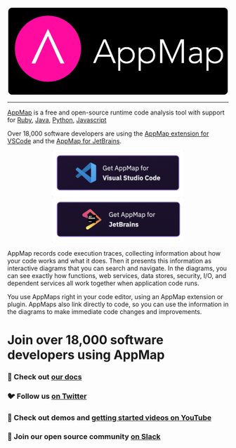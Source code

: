 <p align="center">
  <a href="https://appmap.io" target="_blank"><img src="https://github.com/applandinc/.github/raw/main/profile/images/appmap_logo_on_black.png" alt="AppMap" style="width:500px;">
</p>

--- 

[AppMap](https://appmap.io) is a free and open-source runtime code analysis tool with support for [Ruby](), [Java](https://github.com/applandinc/appmap-java), [Python](https://github.com/applandinc/appmap-python), [Javascript](https://github.com/applandinc/appmap-agent-js)  

Over 18,000 software developers are using the [AppMap extension for VSCode](https://marketplace.visualstudio.com/items?itemName=appland.appmap) and the [AppMap for JetBrains](https://plugins.jetbrains.com/plugin/16701-appmap).
<p align="center">
  <a href="https://marketplace.visualstudio.com/items?itemName=appland.appmap" target="_blank"><img src="https://github.com/applandinc/.github/raw/main/profile/images/VSCode.png" alt="AppMap for VS Code" style="width:300px;"></a>
  <a href="https://plugins.jetbrains.com/plugin/16701-appmap" target="_blank"><img src="https://github.com/applandinc/.github/raw/main/profile/images/JetBrains.png" alt="AppMap for JetBrains" style="width:300px;"></a>
</p>

AppMap records code execution traces, collecting information about how your code works and what it does. Then it presents this information as interactive diagrams that you can search and navigate. In the diagrams, you can see exactly how functions, web services, data stores, security, I/O, and dependent services all work together when application code runs.

You use AppMaps right in your code editor, using an AppMap extension or plugin. AppMaps also link directly to code, so you can use the information in the diagrams to make immediate code changes and improvements.

# Join over 18,000 software developers using AppMap
### 📖 Check out <a href="https://appmap.io/docs" target="_blank">our docs</a>
### 🐦 Follow us <a href="https://twitter.com/landofapps" target="_blank">on Twitter</a>
### 🎥 Check out demos and <a href="https://www.youtube.com/channel/UCxVv4gVnr2Uf2PSzoELZUcg/featured" target="_blank">getting started videos on YouTube</a>
### 👏 Join our open source community <a href="https://appmap.io/slack" target="_blank">on Slack</a>
